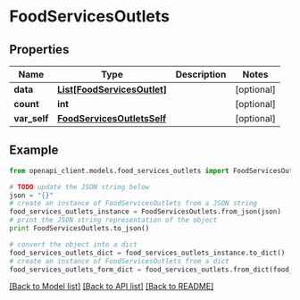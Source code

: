 # FoodServicesOutlets


## Properties

Name | Type | Description | Notes
------------ | ------------- | ------------- | -------------
**data** | [**List[FoodServicesOutlet]**](FoodServicesOutlet.md) |  | [optional] 
**count** | **int** |  | [optional] 
**var_self** | [**FoodServicesOutletsSelf**](FoodServicesOutletsSelf.md) |  | [optional] 

## Example

```python
from openapi_client.models.food_services_outlets import FoodServicesOutlets

# TODO update the JSON string below
json = "{}"
# create an instance of FoodServicesOutlets from a JSON string
food_services_outlets_instance = FoodServicesOutlets.from_json(json)
# print the JSON string representation of the object
print FoodServicesOutlets.to_json()

# convert the object into a dict
food_services_outlets_dict = food_services_outlets_instance.to_dict()
# create an instance of FoodServicesOutlets from a dict
food_services_outlets_form_dict = food_services_outlets.from_dict(food_services_outlets_dict)
```
[[Back to Model list]](../README.md#documentation-for-models) [[Back to API list]](../README.md#documentation-for-api-endpoints) [[Back to README]](../README.md)


